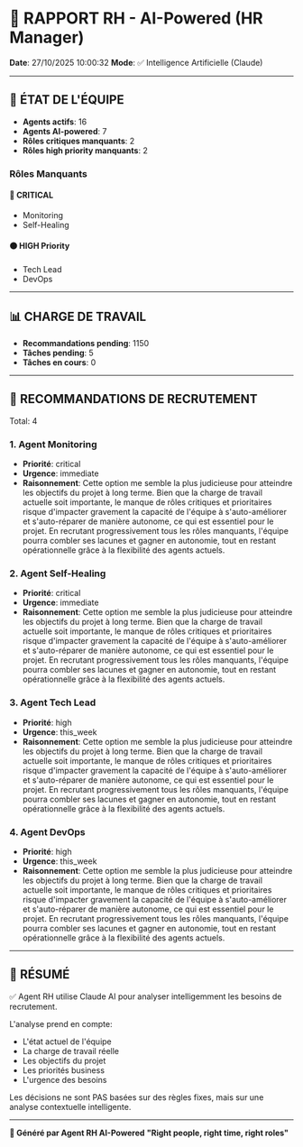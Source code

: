 # 👔 RAPPORT RH - AI-Powered (HR Manager)

**Date**: 27/10/2025 10:00:32
**Mode**: ✅ Intelligence Artificielle (Claude)

---

## 👥 ÉTAT DE L'ÉQUIPE

- **Agents actifs**: 16
- **Agents AI-powered**: 7
- **Rôles critiques manquants**: 2
- **Rôles high priority manquants**: 2

### Rôles Manquants

#### 🔴 CRITICAL

- Monitoring
- Self-Healing

#### 🟠 HIGH Priority

- Tech Lead
- DevOps

---

## 📊 CHARGE DE TRAVAIL

- **Recommandations pending**: 1150
- **Tâches pending**: 5
- **Tâches en cours**: 0

---

## 👥 RECOMMANDATIONS DE RECRUTEMENT

Total: 4


### 1. Agent Monitoring

- **Priorité**: critical
- **Urgence**: immediate
- **Raisonnement**: Cette option me semble la plus judicieuse pour atteindre les objectifs du projet à long terme. Bien que la charge de travail actuelle soit importante, le manque de rôles critiques et prioritaires risque d'impacter gravement la capacité de l'équipe à s'auto-améliorer et s'auto-réparer de manière autonome, ce qui est essentiel pour le projet. En recrutant progressivement tous les rôles manquants, l'équipe pourra combler ses lacunes et gagner en autonomie, tout en restant opérationnelle grâce à la flexibilité des agents actuels.


### 2. Agent Self-Healing

- **Priorité**: critical
- **Urgence**: immediate
- **Raisonnement**: Cette option me semble la plus judicieuse pour atteindre les objectifs du projet à long terme. Bien que la charge de travail actuelle soit importante, le manque de rôles critiques et prioritaires risque d'impacter gravement la capacité de l'équipe à s'auto-améliorer et s'auto-réparer de manière autonome, ce qui est essentiel pour le projet. En recrutant progressivement tous les rôles manquants, l'équipe pourra combler ses lacunes et gagner en autonomie, tout en restant opérationnelle grâce à la flexibilité des agents actuels.


### 3. Agent Tech Lead

- **Priorité**: high
- **Urgence**: this_week
- **Raisonnement**: Cette option me semble la plus judicieuse pour atteindre les objectifs du projet à long terme. Bien que la charge de travail actuelle soit importante, le manque de rôles critiques et prioritaires risque d'impacter gravement la capacité de l'équipe à s'auto-améliorer et s'auto-réparer de manière autonome, ce qui est essentiel pour le projet. En recrutant progressivement tous les rôles manquants, l'équipe pourra combler ses lacunes et gagner en autonomie, tout en restant opérationnelle grâce à la flexibilité des agents actuels.


### 4. Agent DevOps

- **Priorité**: high
- **Urgence**: this_week
- **Raisonnement**: Cette option me semble la plus judicieuse pour atteindre les objectifs du projet à long terme. Bien que la charge de travail actuelle soit importante, le manque de rôles critiques et prioritaires risque d'impacter gravement la capacité de l'équipe à s'auto-améliorer et s'auto-réparer de manière autonome, ce qui est essentiel pour le projet. En recrutant progressivement tous les rôles manquants, l'équipe pourra combler ses lacunes et gagner en autonomie, tout en restant opérationnelle grâce à la flexibilité des agents actuels.




---

## 🎯 RÉSUMÉ

✅ Agent RH utilise Claude AI pour analyser intelligemment les besoins de recrutement.

L'analyse prend en compte:
- L'état actuel de l'équipe
- La charge de travail réelle
- Les objectifs du projet
- Les priorités business
- L'urgence des besoins

Les décisions ne sont PAS basées sur des règles fixes, mais sur une analyse contextuelle intelligente.

---

**👔 Généré par Agent RH AI-Powered**
**"Right people, right time, right roles"**
